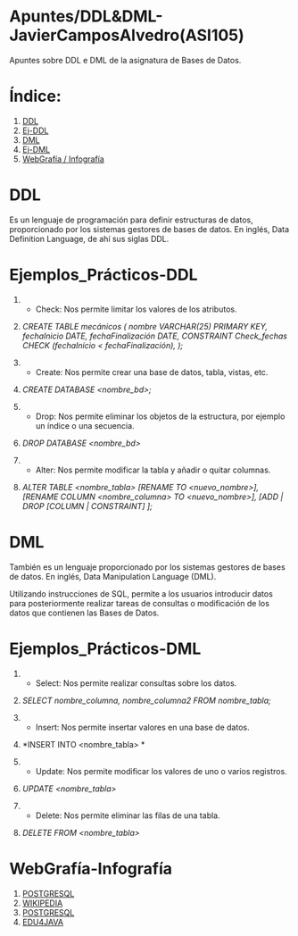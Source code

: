 # Apuntes/DDL&DML-JavierCamposAlvedro(ASI105)
Apuntes sobre DDL e DML de la asignatura de Bases de Datos.

# Índice:
1. [DDL](#DDL)
2. [Ej-DDL](#Ejemplos_Prácticos-DDL)
3. [DML](#DML)
4. [Ej-DML](#Ejemplos_Prácticos-DML)
5. [WebGrafía / Infografía](#WebGrafía-Infografía)

# DDL
Es un lenguaje de programación para definir estructuras de datos, proporcionado por los sistemas gestores de bases de datos. En inglés, Data Definition Language, de ahí sus siglas DDL.

# Ejemplos_Prácticos-DDL
1.  - Check: Nos permite limitar los valores de los atributos.

2.    *CREATE TABLE mecánicos (
  nombre VARCHAR(25) PRIMARY KEY,
  fechaInicio DATE, 
  fechaFinalización DATE,
  CONSTRAINT Check_fechas
    CHECK (fechaInicio < fechaFinalización),
    );*
    
3.  - Create: Nos permite crear una base de datos, tabla, vistas, etc.

4.   *CREATE DATABASE <nombre_bd>;*

5.  - Drop: Nos permite eliminar los objetos de la estructura, por ejemplo un índice o una secuencia.

6.   *DROP DATABASE <nombre_bd>*

7.  - Alter: Nos permite modificar la tabla y añadir o quitar columnas.

8.   *ALTER TABLE <nombre_tabla>
    [RENAME TO <nuevo_nombre>],
    [RENAME COLUMN <nombre_columna> TO <nuevo_nombre>],
    [ADD | DROP [COLUMN | CONSTRAINT] <nombre>];*

# DML
También es un lenguaje proporcionado por los sistemas gestores de bases de datos. En inglés, Data Manipulation Language (DML).

Utilizando instrucciones de SQL, permite a los usuarios introducir datos para posteriormente realizar tareas de consultas o modificación de los datos que contienen las Bases de Datos.

# Ejemplos_Prácticos-DML
1.  - Select: Nos permite realizar consultas sobre los datos.

2.  *SELECT nombre_columna, nombre_columna2
     FROM nombre_tabla;*
     
3.  - Insert: Nos permite insertar valores en una base de datos.

4.  *INSERT INTO <nombre_tabla> *

5.  - Update: Nos permite modificar los valores de uno o varios registros.

6.  *UPDATE <nombre_tabla>*

7.  - Delete: Nos permite eliminar las filas de una tabla.

8.  *DELETE FROM <nombre_tabla>*

# WebGrafía-Infografía
1. [POSTGRESQL](https://www.postgresql.org/docs/)
2. [WIKIPEDIA](https://es.wikipedia.org/wiki/SQL)
3. [POSTGRESQL](https://todopostgresql.com/diferencias-entre-ddl-dml-y-dcl/)
4. [EDU4JAVA](http://www.edu4java.com/es/sql/sql4.html)

